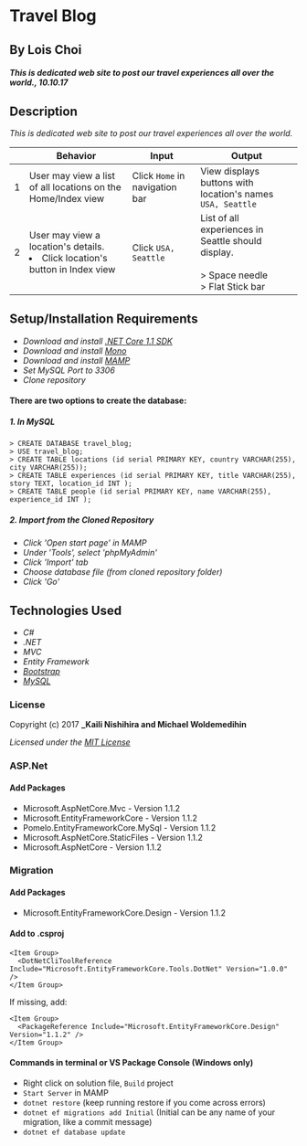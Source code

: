 ﻿# Travel Blog

## By Lois Choi

#### _This is dedicated web site to post our travel experiences all over the world., 10.10.17_


## Description

_This is dedicated web site to post our travel experiences all over the world._

|| Behavior  | Input  | Output  |
|---|---|---|---|
|1| User may view a list of all locations on the Home/Index view  | Click `Home` in navigation bar  | View displays buttons with location's names `USA, Seattle`|
|2| User may view a location's details. <li>Click location's button in Index view</li>  | Click `USA, Seattle`  | List of all experiences in Seattle should display. <br>  <br> > Space needle<br> > Flat Stick bar<br> |


## Setup/Installation Requirements

* _Download and install [.NET Core 1.1 SDK](https://www.microsoft.com/net/download/core)_
* _Download and install [Mono](http://www.mono-project.com/download/)_
* _Download and install [MAMP](https://www.mamp.info/en/)_
* _Set MySQL Port to 3306_
* _Clone repository_

#### There are two options to create the database:
##### 1. In MySQL
`> CREATE DATABASE travel_blog;`<br>
`> USE travel_blog;`<br>
`> CREATE TABLE locations (id serial PRIMARY KEY, country VARCHAR(255), city VARCHAR(255));`<br>
`> CREATE TABLE experiences (id serial PRIMARY KEY, title VARCHAR(255), story TEXT, location_id INT );`<br>
`> CREATE TABLE people (id serial PRIMARY KEY, name VARCHAR(255), experience_id INT );`
##### 2. Import from the Cloned Repository
* _Click 'Open start page' in MAMP_
* _Under 'Tools', select 'phpMyAdmin'_
* _Click 'Import' tab_
* _Choose database file (from cloned repository folder)_
* _Click 'Go'_

## Technologies Used
* _C#_
* _.NET_
* _MVC_
* _Entity Framework_
* _[Bootstrap](http://getbootstrap.com/getting-started/)_
* _[MySQL](https://www.mysql.com/)_

### License

Copyright (c) 2017 **_Kaili Nishihira and Michael Woldemedihin**

*Licensed under the [MIT License](https://opensource.org/licenses/MIT)*


### ASP.Net
#### Add Packages
* Microsoft.AspNetCore.Mvc - Version 1.1.2
* Microsoft.EntityFrameworkCore - Version 1.1.2
* Pomelo.EntityFrameworkCore.MySql - Version 1.1.2
* Microsoft.AspNetCore.StaticFiles - Version 1.1.2
* Microsoft.AspNetCore - Version 1.1.2

### Migration
#### Add Packages
* Microsoft.EntityFrameworkCore.Design - Version 1.1.2

#### Add to .csproj
```
<Item Group>
  <DotNetCliToolReference Include="Microsoft.EntityFrameworkCore.Tools.DotNet" Version="1.0.0" />
</Item Group>
```
If missing, add:
```
<Item Group>
  <PackageReference Include="Microsoft.EntityFrameworkCore.Design" Version="1.1.2" />
</Item Group>
```

#### Commands in terminal or VS Package Console (Windows only)
* Right click on solution file, `Build` project
* `Start Server` in MAMP
* `dotnet restore` (keep running restore if you come across errors)
* `dotnet ef migrations add Initial` (Initial can be any name of your migration, like a commit message)
* `dotnet ef database update`